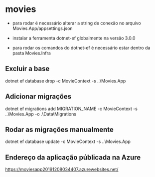 # movies
 
- para rodar é necessário alterar a string de conexão no arquivo Movies.App/appsettings.json

- instalar a ferramenta dotnet-ef globalmente na versão 3.0.0

- para rodar os comandos do dotnet-ef é necessário estar dentro da pasta Movies.Infra

Excluir a base
--------------
dotnet ef database drop -c MovieContext -s ..\Movies.App

Adicionar migrações
-------------------
dotnet ef migrations add MIGRATION_NAME -c MovieContext -s ..\Movies.App -o .\Data\Migrations

Rodar as migrações manualmente
------------------------------
dotnet ef database update -c MovieContext -s ..\Movies.App 

Endereço da aplicação públicada na Azure
----------------------------------------
https://moviesapp20191208034407.azurewebsites.net/
